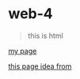 # web-4
>this is html

[my page](https://fromikun.github.io/web-4/)

[this page idea from](https://www.bilibili.com/video/BV17S4y1P7qH/?spm_id_from=333.788&vd_source=6a35fe500b4e2a7b58eb414c2e07a98b)
